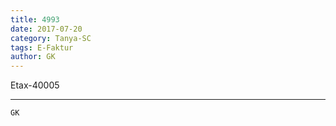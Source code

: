 ```yaml
---
title: 4993
date: 2017-07-20
category: Tanya-SC
tags: E-Faktur
author: GK
---
```


Etax-40005

---



`GK`
